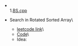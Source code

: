 * \
   1.[BS.cpp](BS.cpp)

* Search in Rotated Sorted Array\
   * [leetcode link](https://leetcode.com/problems/search-in-rotated-sorted-array/description/)\
   * [Code](rotated_sorted_array.cpp)\
   * Idea:
